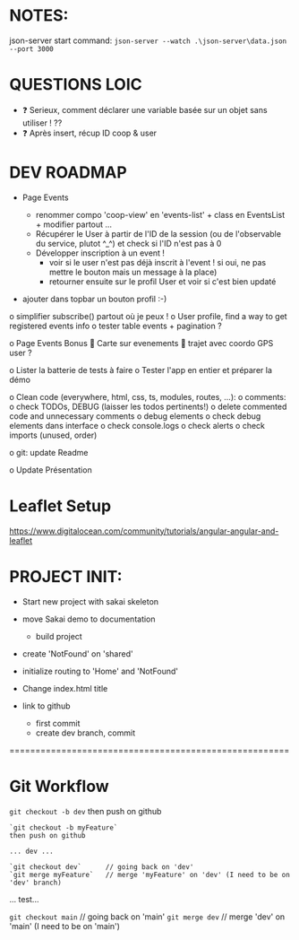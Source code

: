 # NOTES:
json-server start command:
`json-server --watch .\json-server\data.json --port 3000`


# QUESTIONS LOIC
- ❓ Serieux, comment déclarer une variable basée sur un objet sans utiliser ! ??
- ❓ Après insert, récup ID coop & user


# DEV ROADMAP
- Page Events
	- renommer compo 'coop-view' en 'events-list' + class en EventsList + modifier partout ...
	- Récupérer le User à partir de l'ID de la session (ou de l'observable du service, plutot ^_^) et check si l'ID n'est pas à 0
	- Développer inscription à un event !
		- voir si le user n'est pas déjà inscrit à l'event ! si oui, ne pas mettre le bouton mais un message à la place)
		- retourner ensuite sur le profil User et voir si c'est bien updaté

- ajouter dans topbar un bouton profil :-)

o simplifier subscribe() partout où je peux !
o User profile, find a way to get registered events info
o tester table events + pagination ?

o Page Events Bonus
	🙏 Carte sur evenements
		🙏 trajet avec coordo GPS user ?

o Lister la batterie de tests à faire
	o Tester l'app en entier et préparer la démo

o Clean code (everywhere, html, css, ts, modules, routes, ...):
	o comments: 
		o check TODOs, DEBUG (laisser les todos pertinents!)
		o delete commented code and unnecessary comments
	o debug elements
		o check debug elements dans interface
		o check console.logs
		o check alerts
	o check imports (unused, order)

o git: update Readme

o Update Présentation


# Leaflet Setup
https://www.digitalocean.com/community/tutorials/angular-angular-and-leaflet


# PROJECT INIT: 
- Start new project with sakai skeleton
- move Sakai demo to documentation
	- build project
- create 'NotFound' on 'shared'
- initialize routing to 'Home' and 'NotFound'

- Change index.html title

- link to github
	- first commit
	- create dev branch, commit

======================================================

# Git Workflow
`git checkout -b dev`
then push on github

	`git checkout -b myFeature`
	then push on github

	... dev ...

	`git checkout dev`		// going back on 'dev'
	`git merge myFeature` 	// merge 'myFeature' on 'dev' (I need to be on 'dev' branch)

... test...

`git checkout main` 		// going back on 'main'
`git merge dev` 			// merge 'dev' on 'main' (I need to be on 'main')
